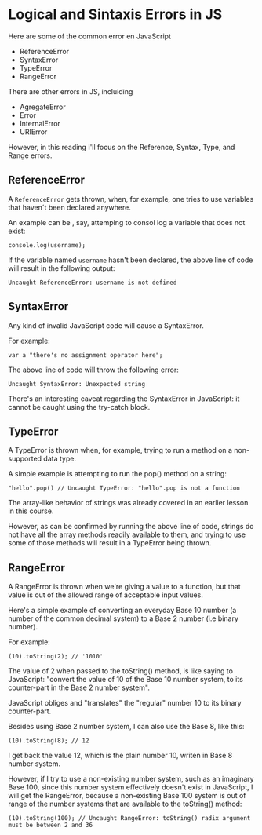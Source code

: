 # Logical and Sintaxis Errors in JS       

Here are some of the common error en JavaScript

* ReferenceError
* SyntaxError
* TypeError
* RangeError

There are other errors in JS, incluiding

* AgregateError
* Error
* InternalError
* URIError

However, in this reading I'll focus on the Reference, Syntax, Type, and Range errors.

## ReferenceError 

A `ReferenceError` gets thrown, when, for example, one tries to use variables that haven´t been declared anywhere.

An example can be , say, attemping to consol log  a variable that does not exist:
```JS
console.log(username);
```
If the variable named `username` hasn't been declared, the above line of code will result in the following output:
```JS
Uncaught ReferenceError: username is not defined
```

## SyntaxError
Any kind of invalid JavaScript code will cause a SyntaxError.

For example:

```JS
var a "there's no assignment operator here";
```
The above line of code will throw the following error:  
```JS
Uncaught SyntaxError: Unexpected string
```
There's an interesting caveat regarding the SyntaxError in JavaScript: it cannot be caught using the try-catch block.

## TypeError
A TypeError is thrown when, for example, trying to run a method on a non-supported data type.

A simple example is attempting to run the pop() method on a string:

```JS
"hello".pop() // Uncaught TypeError: "hello".pop is not a function
```
The array-like behavior of strings was already covered in an earlier lesson in this course. 

However, as can be confirmed by running the above line of code, strings do not have all the array methods readily available to them, and trying to use some of those methods will result in a TypeError being thrown.  

## RangeError
A RangeError is thrown when we're giving a value to a function, but that value is out of the allowed range of acceptable input values.

Here's a simple example of converting an everyday Base 10 number (a number of the common decimal system) to a Base 2 number (i.e binary number).

For example:
```JS
(10).toString(2); // '1010'
```
The value of 2 when passed to the toString() method, is like saying to JavaScript: "convert the value of 10 of the Base 10 number system, to its counter-part in the Base 2 number system".

JavaScript obliges and "translates" the "regular" number 10 to its binary counter-part.

Besides using Base 2 number system, I can also use the Base 8, like this:
```JS
(10).toString(8); // 12
```
I get back the value 12, which is the plain number 10, writen in Base 8 number system.

However, if I try to use a non-existing number system, such as an imaginary Base 100, since this number system effectively doesn't exist in JavaScript, I will get the RangeError, because a non-existing Base 100 system is out of range of the number systems that are available to the toString() method:
```JS
(10).toString(100); // Uncaught RangeError: toString() radix argument must be between 2 and 36
```